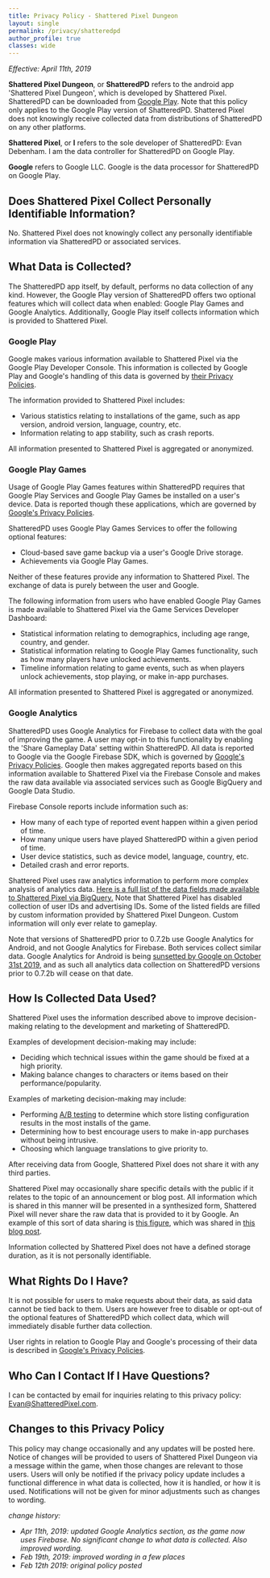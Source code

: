 ```yaml
---
title: Privacy Policy - Shattered Pixel Dungeon
layout: single
permalink: /privacy/shatteredpd
author_profile: true
classes: wide
---
```

*Effective: April 11th, 2019*

**Shattered Pixel Dungeon**, or **ShatteredPD** refers to the android app 'Shattered Pixel Dungeon', which is developed by Shattered Pixel. ShatteredPD can be downloaded from [Google Play](https://play.google.com/store/apps/details?id=com.shatteredpixel.shatteredpixeldungeon). Note that this policy only applies to the Google Play version of ShatteredPD. Shattered Pixel does not knowingly receive collected data from distributions of ShatteredPD on any other platforms.

**Shattered Pixel**, or **I** refers to the sole developer of ShatteredPD: Evan Debenham. I am the data controller for ShatteredPD on Google Play.

**Google** refers to Google LLC. Google is the data processor for ShatteredPD on Google Play.

## Does Shattered Pixel Collect Personally Identifiable Information?

No. Shattered Pixel does not knowingly collect any personally identifiable information via ShatteredPD or associated services.

## What Data is Collected?

The ShatteredPD app itself, by default, performs no data collection of any kind. However, the Google Play version of ShatteredPD offers two optional features which will collect data when enabled: Google Play Games and Google Analytics. Additionally, Google Play itself collects information which is provided to Shattered Pixel.

### Google Play
Google makes various information available to Shattered Pixel via the Google Play Developer Console. This information is collected by Google Play and Google's handling of this data is governed by [their Privacy Policies](https://policies.google.com/privacy). 

The information provided to Shattered Pixel includes:
- Various statistics relating to installations of the game, such as app version, android version, language, country, etc.
- Information relating to app stability, such as crash reports.

All information presented to Shattered Pixel is aggregated or anonymized.

### Google Play Games
Usage of Google Play Games features within ShatteredPD requires that Google Play Services and Google Play Games be installed on a user's device. Data is reported though these applications, which are governed by [Google's Privacy Policies](https://policies.google.com/privacy).

ShatteredPD uses Google Play Games Services to offer the following optional features:
- Cloud-based save game backup via a user's Google Drive storage.
- Achievements via Google Play Games.

Neither of these features provide any information to Shattered Pixel. The exchange of data is purely between the user and Google.

The following information from users who have enabled Google Play Games is made available to Shattered Pixel via the Game Services Developer Dashboard:
- Statistical information relating to demographics, including age range, country, and gender.
- Statistical information relating to Google Play Games functionality, such as how many players have unlocked achievements.
- Timeline information relating to game events, such as when players unlock achievements, stop playing, or make in-app purchases.

All information presented to Shattered Pixel is aggregated or anonymized.

### Google Analytics
ShatteredPD uses Google Analytics for Firebase to collect data with the goal of improving the game. A user may opt-in to this functionality by enabling the 'Share Gameplay Data' setting within ShatteredPD. All data is reported to Google via the Google Firebase SDK, which is governed by [Google's Privacy Policies](https://policies.google.com/privacy). Google then makes aggregated reports based on this information available to Shattered Pixel via the Firebase Console and makes the raw data available via associated services such as Google BigQuery and Google Data Studio.

Firebase Console reports include information such as:
- How many of each type of reported event happen within a given period of time.
- How many unique users have played ShatteredPD within a given period of time.
- User device statistics, such as device model, language, country, etc.
- Detailed crash and error reports.

Shattered Pixel uses raw analytics information to perform more complex analysis of analytics data. [Here is a full list of the data fields made available to Shattered Pixel via BigQuery.](https://support.google.com/firebase/answer/7029846?hl=en) Note that Shattered Pixel has disabled collection of user IDs and advertising IDs. Some of the listed fields are filled by custom information provided by Shattered Pixel Dungeon. Custom information will only ever relate to gameplay.

Note that versions of ShatteredPD prior to 0.7.2b use Google Analytics for Android, and not Google Analytics for Firebase. Both services collect similar data. Google Analytics for Android is being [sunsetted by Google on October 31st 2019](https://support.google.com/firebase/answer/9167112), and as such all analytics data collection on ShatteredPD versions prior to 0.7.2b will cease on that date.

## How Is Collected Data Used?

Shattered Pixel uses the information described above to improve decision-making relating to the development and marketing of ShatteredPD. 

Examples of development decision-making may include:
- Deciding which technical issues within the game should be fixed at a high priority.
- Making balance changes to characters or items based on their performance/popularity.

Examples of marketing decision-making may include:
- Performing [A/B testing](https://en.wikipedia.org/wiki/A/B_testing) to determine which store listing configuration results in the most installs of the game.
- Determining how to best encourage users to make in-app purchases without being intrusive.
- Choosing which language translations to give priority to.

After receiving data from Google, Shattered Pixel does not share it with any third parties.

Shattered Pixel may occasionally share specific details with the public if it relates to the topic of an announcement or blog post. All information which is shared in this manner will be presented in a synthesized form, Shattered Pixel will never share the raw data that is provided to it by Google. An example of this sort of data sharing is [this figure](/assets/images/2017/2017-09-14/survival-rates.png), which was shared in [this blog post](/blog/coming-soon-to-shattered-the-rogue-rework.html).

Information collected by Shattered Pixel does not have a defined storage duration, as it is not personally identifiable.

## What Rights Do I Have?

It is not possible for users to make requests about their data, as said data cannot be tied back to them. Users are however free to disable or opt-out of the optional features of ShatteredPD which collect data, which will immediately disable further data collection.

User rights in relation to Google Play and Google's processing of their data is described in [Google's Privacy Policies](https://policies.google.com/privacy).

## Who Can I Contact If I Have Questions?

I can be contacted by email for inquiries relating to this privacy policy: [Evan@ShatteredPixel.com](mailto:Evan@ShatteredPixel.com).

## Changes to this Privacy Policy

This policy may change occasionally and any updates will be posted here. Notice of changes will be provided to users of Shattered Pixel Dungeon via a message within the game, when those changes are relevant to those users. Users will only be notified if the privacy policy update includes a functional difference in what data is collected, how it is handled, or how it is used. Notifications will not be given for minor adjustments such as changes to wording.

*change history:*
- *Apr 11th, 2019: updated Google Analytics section, as the game now uses Firebase. No significant change to what data is collected. Also improved wording.*
- *Feb 19th, 2019: improved wording in a few places*
- *Feb 12th 2019: original policy posted*
